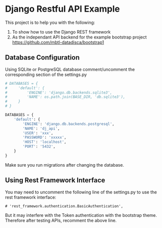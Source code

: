 # Django Restful API Example

This project is to help you with the following:
1. To show how to use the Django REST framework
2. As the independant API backend for the example bootstrap project https://github.com/mbtl-datadisca/bootstrap1

## Database Configuration
Using SQLite or PostgreSQL database comment/uncomment the corresponding section of the settings.py 
```python
# DATABASES = {
#     'default': {
#         'ENGINE': 'django.db.backends.sqlite3',
#         'NAME': os.path.join(BASE_DIR, 'db.sqlite3'),
#     }
# }

DATABASES = {
    'default': {
        'ENGINE': 'django.db.backends.postgresql',
        'NAME': 'dj_api',
        'USER': 'xxx',
        'PASSWORD': 'xxxxx',
        'HOST': 'localhost',
        'PORT': '5432',
    }
}
```
Make sure you run migrations after changing the database.

## Using Rest Framework Interface
You may need to uncomment the following line of the settings.py to use the rest framework interface:
```
# 'rest_framework.authentication.BasicAuthentication',
```
But it may interfere with the Token authentication with the bootstrap theme. Therefore after testing APIs, recomment the above line.




